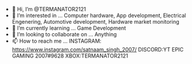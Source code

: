 - 👋 Hi, I’m @TERMANATOR2121
- 👀 I’m interested in ... Computer hardware, App development, Electrical Engenering, Automotive development, Hardware market monitoring
- 🌱 I’m currently learning ... Game Development
- 💞️ I’m looking to collaborate on ... Anything
- 📫 How to reach me ... INSTAGRAM: https://www.instagram.com/satnaam_singh_2007/     DISCORD:YT EPIC GAMING 2007#9628      XBOX:TERMANATOR2121

<!---
TERMANATOR2121/TERMANATOR2121 is a ✨ special ✨ repository because its `README.md` (this file) appears on your GitHub profile.
You can click the Preview link to take a look at your changes.
--->
